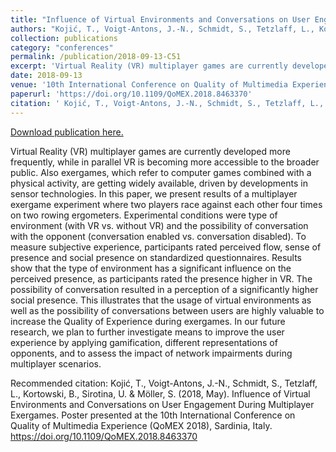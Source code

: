 ```yaml
---
title: "Influence of Virtual Environments and Conversations on User Engagement During Multiplayer Exergames"
authors: "Kojić, T., Voigt-Antons, J.-N., Schmidt, S., Tetzlaff, L., Kortowski, B., Sirotina, U. & Möller, S. (2018, May)"
collection: publications
category: "conferences"
permalink: /publication/2018-09-13-C51
excerpt: 'Virtual Reality (VR) multiplayer games are currently developed more frequently, while in parallel VR is becoming more accessible to the broader public. Also exergames, which refer to computer games combined with a physical activity, are getting widely available, driven by developments in sensor technologies. In this paper, we present results of a multiplayer exergame experiment where two players race against each other four times on two rowing ergometers. Experimental conditions were type of environment (with VR vs. without VR) and the possibility of conversation with the opponent (conversation enabled vs. conversation disabled). To measure subjective experience, participants rated perceived flow, sense of presence and social presence on standardized questionnaires. Results show that the type of environment has a significant influence on the perceived presence, as participants rated the presence higher in VR. The possibility of conversation resulted in a perception of a significantly higher social presence. This illustrates that the usage of virtual environments as well as the possibility of conversations between users are highly valuable to increase the Quality of Experience during exergames. In our future research, we plan to further investigate means to improve the user experience by applying gamification, different representations of opponents, and to assess the impact of network impairments during multiplayer scenarios.'
date: 2018-09-13
venue: '10th International Conference on Quality of Multimedia Experience (QoMEX 2018)'
paperurl: 'https://doi.org/10.1109/QoMEX.2018.8463370'
citation: ' Kojić, T., Voigt-Antons, J.-N., Schmidt, S., Tetzlaff, L., Kortowski, B., Sirotina, U. &amp; Möller, S. (2018, May). Influence of Virtual Environments and Conversations on User Engagement During Multiplayer Exergames. Poster presented at the 10th International Conference on Quality of Multimedia Experience (QoMEX 2018), Sardinia, Italy. https://doi.org/10.1109/QoMEX.2018.8463370  '
---
```


<a href='https://doi.org/10.1109/QoMEX.2018.8463370'>Download publication here.</a>

Virtual Reality (VR) multiplayer games are currently developed more frequently, while in parallel VR is becoming more accessible to the broader public. Also exergames, which refer to computer games combined with a physical activity, are getting widely available, driven by developments in sensor technologies. In this paper, we present results of a multiplayer exergame experiment where two players race against each other four times on two rowing ergometers. Experimental conditions were type of environment (with VR vs. without VR) and the possibility of conversation with the opponent (conversation enabled vs. conversation disabled). To measure subjective experience, participants rated perceived flow, sense of presence and social presence on standardized questionnaires. Results show that the type of environment has a significant influence on the perceived presence, as participants rated the presence higher in VR. The possibility of conversation resulted in a perception of a significantly higher social presence. This illustrates that the usage of virtual environments as well as the possibility of conversations between users are highly valuable to increase the Quality of Experience during exergames. In our future research, we plan to further investigate means to improve the user experience by applying gamification, different representations of opponents, and to assess the impact of network impairments during multiplayer scenarios.

Recommended citation:  Kojić, T., Voigt-Antons, J.-N., Schmidt, S., Tetzlaff, L., Kortowski, B., Sirotina, U. & Möller, S. (2018, May). Influence of Virtual Environments and Conversations on User Engagement During Multiplayer Exergames. Poster presented at the 10th International Conference on Quality of Multimedia Experience (QoMEX 2018), Sardinia, Italy. https://doi.org/10.1109/QoMEX.2018.8463370  